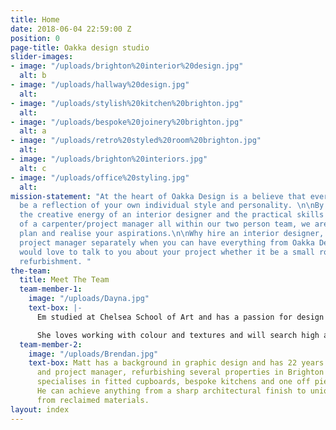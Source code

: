 ```yaml
---
title: Home
date: 2018-06-04 22:59:00 Z
position: 0
page-title: Oakka design studio
slider-images:
- image: "/uploads/brighton%20interior%20design.jpg"
  alt: b
- image: "/uploads/hallway%20design.jpg"
  alt: 
- image: "/uploads/stylish%20kitchen%20brighton.jpg"
  alt: 
- image: "/uploads/bespoke%20joinery%20brighton.jpg"
  alt: a
- image: "/uploads/retro%20styled%20room%20brighton.jpg"
  alt: 
- image: "/uploads/brighton%20interiors.jpg"
  alt: c
- image: "/uploads/office%20styling.jpg"
  alt: 
mission-statement: "At the heart of Oakka Design is a believe that every room should
  be a reflection of your own individual style and personality. \n\nBy bringing together
  the creative energy of an interior designer and the practical skills and precision
  of a carpenter/project manager all within our two person team, we are able to create,
  plan and realise your aspirations.\n\nWhy hire an interior designer, carpenter and
  project manager separately when you can have everything from Oakka Design.\n\nWe
  would love to talk to you about your project whether it be a small room or complete
  refurbishment. "
the-team:
  title: Meet The Team
  team-member-1:
    image: "/uploads/Dayna.jpg"
    text-box: |-
      Em studied at Chelsea School of Art and has a passion for design and textiles. She enjoys getting to know her clients personally, understanding their hopes and ambitions and using her creative energy to design beautiful and harmonious spaces.

      She loves working with colour and textures and will search high and low to find one of a kind objects and furnishings for you.
  team-member-2:
    image: "/uploads/Brendan.jpg"
    text-box: Matt has a background in graphic design and has 22 years as a carpenter
      and project manager, refurbishing several properties in Brighton & Hove. He
      specialises in fitted cupboards, bespoke kitchens and one off pieces of furniture.
      He can achieve anything from a sharp architectural finish to unique furniture
      from reclaimed materials.
layout: index
---
```


